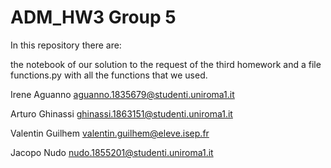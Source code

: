 # ADM_HW3 Group 5 


In this repository there are:

the notebook of our solution to the request of the third homework and a file functions.py with all the functions that we used.  


Irene Aguanno aguanno.1835679@studenti.uniroma1.it 


Arturo Ghinassi ghinassi.1863151@studenti.uniroma1.it 


Valentin Guilhem valentin.guilhem@eleve.isep.fr 


Jacopo Nudo nudo.1855201@studenti.uniroma1.it 


